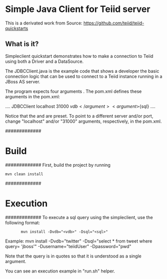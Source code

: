 Simple Java Client for Teiid server
===================================

This is a derivated work from 
Source: <https://github.com/teiid/teiid-quickstarts>

What is it?
-----------

Simpleclient quickstart demonstrates how to make a connection to Teiid using both a Driver
and a DataSource.

The JDBCClient.java is the example code that shows a developer the basic connection logic that
can be used to connect to a Teiid instance running in a JBoss AS server.

The program expects four arguments <host> <port> <vdb> <sql-command>.  The pom.xml defines these arguments in
the pom.xml:

....
			<mainClass>JDBCClient</mainClass>
			<arguments>
				<argument>localhost</argument>  <!-- host -->
				<argument>31000</argument>   <!--  port -->
				<argument>${vdb}</argument>
				<argument>${sql}</argument>
			</arguments>
....

Notice that the <host> and <port> are preset. To point to a different server and/or port, 
change "localhost" and/or "31000" arguments, respectively, in the pom.xml.

#############
#  Build
#############
First, build the project by running

	mvn clean install


#############
#  Execution
#############
To execute a sql query using the simpleclient, use the following format:

		   mvn install -Dvdb="<vdb>" -Dsql="<sql>"

Example:   mvn install -Dvdb="twitter" -Dsql="select * from tweet where query= 'jboss'" -Dusername="teiidUser" -Dpassword="pwd"

Note that the query is in quotes so that it is understood as a single argument.

You can see an execution example in "run.sh" helper.





